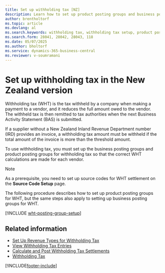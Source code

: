 ```yaml
---
title: Set up withholding tax [NZ]
description: Learn how to set up product posting groups and business posting groups for Withholding tax (WHT) in the New Zealand version of Business Central.
author: brentholtorf
ms.topic: article
ms.devlang: al
ms.search.keywords: withholding tax, withholding tax setup, product posting groups, business posting groups, New Zealand version
ms.search.form: 28041, 28042, 28043, 118
ms.date: 05/07/2025
ms.author: bholtorf
ms.service: dynamics-365-business-central
ms.reviewer: v-soumramani
---
```


# Set up withholding tax in the New Zealand version

Withholding tax (WHT) is the tax withheld by a company when making a payment to a vendor, and it reduces the full amount owed to the vendor. The withheld tax is then remitted to tax authorities when the next Business Activity Statement (BAS) is submitted.  

If a supplier without a New Zealand Inland Revenue Department number (IRD) provides an invoice, a withholding tax amount must be withheld if the total amount of the invoice is more than the threshold amount.  

To use withholding tax, you must set up the business posting groups and product posting groups for withholding tax so that the correct WHT calculations are made for each vendor.  

> [!NOTE]  
> As a prerequisite, you need to set up source codes for WHT settlement on the **Source Code Setup** page.  

The following procedure describes how to set up product posting groups for WHT, but the same steps also apply to setting up business posting groups for WHT.  

[!INCLUDE [wht-posting-group-setup](../includes/AUNZ/wht-posting-group-setup.md)]

## Related information

- [Set Up Revenue Types for Withholding Tax](how-to-set-up-revenue-types-for-withholding-tax.md)
- [View Withholding Tax Entries](how-to-view-withholding-tax-entries.md)
- [Calculate and Post Withholding Tax Settlements](how-to-calculate-and-post-withholding-tax-settlements.md)
- [Withholding Tax](withholding-tax.md)

[!INCLUDE[footer-include](../../includes/footer-banner.md)]
